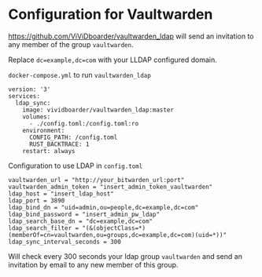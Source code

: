 # Configuration for Vaultwarden

https://github.com/ViViDboarder/vaultwarden_ldap will send an invitation to any member of the group ```vaultwarden```.

Replace ```dc=example,dc=com``` with your LLDAP configured domain.

```docker-compose.yml``` to run ```vaultwarden_ldap```
```
version: '3'
services:
  ldap_sync:
    image: vividboarder/vaultwarden_ldap:master
    volumes:
      - ./config.toml:/config.toml:ro
    environment:
      CONFIG_PATH: /config.toml
      RUST_BACKTRACE: 1
    restart: always
```
Configuration to use LDAP in ```config.toml```
```
vaultwarden_url = "http://your_bitwarden_url:port"
vaultwarden_admin_token = "insert_admin_token_vaultwarden"
ldap_host = "insert_ldap_host"
ldap_port = 3890
ldap_bind_dn = "uid=admin,ou=people,dc=example,dc=com"
ldap_bind_password = "insert_admin_pw_ldap"
ldap_search_base_dn = "dc=example,dc=com"
ldap_search_filter = "(&(objectClass=*)(memberOf=cn=vaultwarden,ou=groups,dc=example,dc=com)(uid=*))"
ldap_sync_interval_seconds = 300
```
Will check every 300 seconds your ldap group ```vaultwarden``` and send an invitation by email to any new member of this group.
